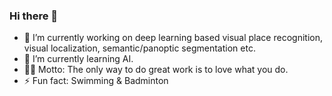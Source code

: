 ### Hi there 👋
- 🔭 I’m currently working on deep learning based visual place recognition, visual localization, semantic/panoptic segmentation etc.
- 🌱 I’m currently learning AI.
- 💪🏼 Motto: The only way to do great work is to love what you do.
- ⚡ Fun fact: Swimming & Badminton

<!--
**Z-singer/Z-singer** is a ✨ _special_ ✨ repository because its `README.md` (this file) appears on your GitHub profile.

Here are some ideas to get you started:

-->
